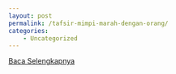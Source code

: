 ```yaml
---
layout: post
permalink: /tafsir-mimpi-marah-dengan-orang/
categories:
    - Uncategorized
---
```


[Baca Selengkapnya](/08)